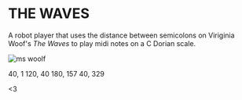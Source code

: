 # THE WAVES

A robot player that uses the distance between semicolons on Viriginia Woof's *The Waves* to play midi notes on a C Dorian scale.

![ms woolf](http://litandthought.com/wp-content/uploads/2014/02/virginia-woolf.jpg)


40, 1
120, 40
180, 157
40, 329

<3